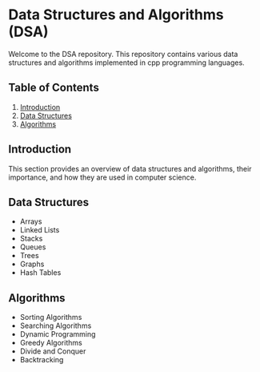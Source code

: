 # Data Structures and Algorithms (DSA)

Welcome to the DSA repository. This repository contains various data structures and algorithms implemented in cpp programming languages.

## Table of Contents

1. [Introduction](#introduction)
2. [Data Structures](#data-structures)
3. [Algorithms](#algorithms)

## Introduction

This section provides an overview of data structures and algorithms, their importance, and how they are used in computer science.

## Data Structures

- Arrays
- Linked Lists
- Stacks
- Queues
- Trees
- Graphs
- Hash Tables

## Algorithms

- Sorting Algorithms
- Searching Algorithms
- Dynamic Programming
- Greedy Algorithms
- Divide and Conquer
- Backtracking
